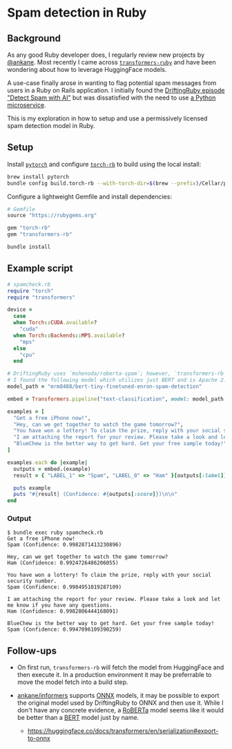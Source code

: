 # Spam detection in Ruby

## Background

As any good Ruby developer does, I regularly review new projects by [@ankane](https://github.com/ankane). 
Most recently I came across [`transformers-ruby`](https://github.com/ankane/transformers-ruby) and have been wondering about how to leverage HuggingFace models.

A use-case finally arose in wanting to flag potential spam messages from users in a Ruby on Rails application. I initially found the [DriftingRuby episode "Detect Spam with AI"](https://www.driftingruby.com/episodes/detect-spam-with-ai) but was dissatisfied with the need to use [a Python microservice](https://github.com/driftingruby/427-detect-spam-with-ai/tree/main/spam-checker).

This is my exploration in how to setup and use a permissively licensed spam detection model in Ruby.

## Setup

Install [`pytorch`](https://pytorch.org/) and configure [`torch-rb`](https://github.com/ankane/torch.rb) to build using the local install:

```sh
brew install pytorch
bundle config build.torch-rb --with-torch-dir=$(brew --prefix)/Cellar/pytorch/2.5.1_1
```

Configure a lightweight Gemfile and install dependencies:

```rb
# Gemfile
source "https://rubygems.org"

gem "torch-rb"
gem "transformers-rb"
```

```sh
bundle install
```

## Example script

```rb
# spamcheck.rb
require "torch"
require "transformers"

device =
  case
  when Torch::CUDA.available?
    "cuda"
  when Torch::Backends::MPS.available?
    "mps"
  else
    "cpu"
  end

# DriftingRuby uses `mshenoda/roberta-spam`; however, `transformers-rb` does not yet support RoBERTa models.
# I found the following model which utilizes just BERT and is Apache 2.0 licensed.
model_path = "mrm8488/bert-tiny-finetuned-enron-spam-detection"

embed = Transformers.pipeline("text-classification", model: model_path, device: device)

examples = [
  "Get a free iPhone now!",
  "Hey, can we get together to watch the game tomorrow?",
  "You have won a lottery! To claim the prize, reply with your social security number.",
  "I am attaching the report for your review. Please take a look and let me know if you have any questions.",
  "BlueChew is the better way to get hard. Get your free sample today!",
]

examples.each do |example|
  outputs = embed.(example)
  result = { "LABEL_1" => "Spam", "LABEL_0" => "Ham" }[outputs[:label]]

  puts example
  puts "#{result} (Confidence: #{outputs[:score]})\n\n"
end
```

### Output

```
$ bundle exec ruby spamcheck.rb
Get a free iPhone now!
Spam (Confidence: 0.9982871413230896)

Hey, can we get together to watch the game tomorrow?
Ham (Confidence: 0.9924726486206055)

You have won a lottery! To claim the prize, reply with your social security number.
Spam (Confidence: 0.9984951019287109)

I am attaching the report for your review. Please take a look and let me know if you have any questions.
Ham (Confidence: 0.9982806444168091)

BlueChew is the better way to get hard. Get your free sample today!
Spam (Confidence: 0.9947096109390259)
```

## Follow-ups

- On first run, `transformers-rb` will fetch the model from HuggingFace and then execute it. In a production environment it may be preferrable to move the model fetch into a build step.

- [ankane/informers](https://github.com/ankane/informers) supports [ONNX](https://onnx.ai) models, it may be possible to export the original model used by DriftingRuby to ONNX and then use it. While I don't have any concrete evidence, a [RoBERTa](https://arxiv.org/abs/1907.11692) model seems like it would be better than a [BERT](https://arxiv.org/abs/1810.04805) model just by name.
  - https://huggingface.co/docs/transformers/en/serialization#export-to-onnx
